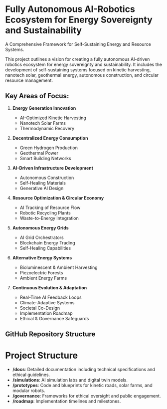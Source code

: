 # Fully Autonomous AI-Robotics Ecosystem for Energy Sovereignty and Sustainability
A Comprehensive Framework for Self-Sustaining Energy and Resource Systems.

This project outlines a vision for creating a fully autonomous AI-driven robotics ecosystem for energy sovereignty and sustainability. It includes the development of self-sustaining systems focused on kinetic harvesting, nanotech solar, geothermal energy, autonomous construction, and circular resource management.

## Key Areas of Focus:

1. **Energy Generation Innovation**
   - AI-Optimized Kinetic Harvesting
   - Nanotech Solar Farms
   - Thermodynamic Recovery

2. **Decentralized Energy Consumption**
   - Green Hydrogen Production
   - Geothermal Power
   - Smart Building Networks

3. **AI-Driven Infrastructure Development**
   - Autonomous Construction
   - Self-Healing Materials
   - Generative AI Design

4. **Resource Optimization & Circular Economy**
   - AI Tracking of Resource Flow
   - Robotic Recycling Plants
   - Waste-to-Energy Integration

5. **Autonomous Energy Grids**
   - AI Grid Orchestrators
   - Blockchain Energy Trading
   - Self-Healing Capabilities

6. **Alternative Energy Systems**
   - Bioluminescent & Ambient Harvesting
   - Piezoelectric Forests
   - Ambient Energy Farms

7. **Continuous Evolution & Adaptation**
   - Real-Time AI Feedback Loops
   - Climate-Adaptive Systems
   - Societal Co-Design
   - Implementation Roadmap
   - Ethical & Governance Safeguards

## GitHub Repository Structure

# Project Structure

- **/docs**: Detailed documentation including technical specifications and ethical guidelines.
- **/simulations**: AI simulation labs and digital twin models.
- **/prototypes**: Code and blueprints for kinetic roads, solar farms, and modular robots.
- **/governance**: Frameworks for ethical oversight and public engagement.
- **/roadmap**: Implementation timelines and milestones.
